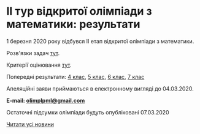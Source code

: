 # ІІ тур відкритої олімпіади з математики: результати

1 березня 2020 року відбувся ІІ етап відкритої олімпіади з математики.

Розв'язки задач [тут](/files/blog/іі-тур-відкритої-олімпіади-з-математики-результати/розвязки-4-7.pdf).

Критерії оцінювання [тут](/files/blog/іі-тур-відкритої-олімпіади-з-математики-результати/критерії.pdf).

Попередні результати: [4 клас](/files/blog/іі-тур-відкритої-олімпіади-з-математики-результати/попередні_результати_4_клас.pdf), [5 клас](/files/blog/іі-тур-відкритої-олімпіади-з-математики-результати/попередні_результати_5_клас.pdf), [6 клас](/files/blog/іі-тур-відкритої-олімпіади-з-математики-результати/попередні_результати_6_клас.pdf), [7 клас](/files/blog/іі-тур-відкритої-олімпіади-з-математики-результати/попередні_результати_7_клас.pdf)

Апеляційні заяви приймаються в електронному вигляді до 04.03.2020.

**E-mail: [olimplpml@gmail.com](mailto:olimplpml@gmail.com)**

Остаточні підсумки олімпіади будуть опубліковані 07.03.2020


[Читати усі новини](/news)

